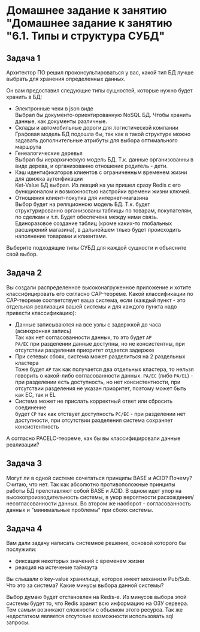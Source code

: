  
# Домашнее задание к занятию "Домашнее задание к занятию "6.1. Типы и структура СУБД"

## Задача 1  
Архитектор ПО решил проконсультироваться у вас, какой тип БД лучше выбрать для хранения определенных данных.  

Он вам предоставил следующие типы сущностей, которые нужно будет хранить в БД:  

- Электронные чеки в json виде  
Выбрал бы документо-ориентированную NoSQL БД. Чтобы хранить данные, как документы различные.
- Склады и автомобильные дороги для логистической компании  
Графовая модель БД подошла бы, так как в такой структуре можно задавать дополнительные атрибуты для выбора оптимального маршрута
- Генеалогические деревья  
Выбрал бы иерархическую модель БД. Т.к. данные организованны в виде дерева, и организованно отношение родитель - дети.
- Кэш идентификаторов клиентов с ограниченным временем жизни для движка аутенфикации  
Ket-Value БД выбрал. Из лекций на ум пришел сразу Redis с его функционалом и возможностью настройки времени жизни ключей.
- Отношения клиент-покупка для интернет-магазина  
Выбор будет на реляционною модель БД. Т.к. будет структурированно организованы таблицы по товарам, покупателям, по сделкам и т.п. Будет обеспечена между ними связь.
Единоразовое создание таблиц (кроме каких-то глобальных расширений магазина), в дальнейшем тлько будет происходить наполнение товарами и клиентами.

Выберите подходящие типы СУБД для каждой сущности и объясните свой выбор.


## Задача 2  
Вы создали распределенное высоконагруженное приложение и хотите классифицировать его согласно CAP-теореме. Какой классификации по CAP-теореме соответствует ваша система, если (каждый пункт - это отдельная реализация вашей системы и для каждого пункта надо привести классификацию):

- Данные записываются на все узлы с задержкой до часа (асинхронная запись)  
Так как нет согласованности данных, то это будет ```AP```  
```PA/EC``` при разделении данные доступны, но не консистентны, при отсутствии разделения приоритет отдается задержке  
- При сетевых сбоях, система может разделиться на 2 раздельных кластера  
Тоже будет ```AP``` так как получается два отдельных кластера, то нельзя говорить о какой-либо согласованности данных.
```PA/EC``` (либо ```PA/EL```) - при разделении есть доступность, но нет консистентности, при отсутствии разделения не указан приоритет, поэтому может быть как EC, так и EL
- Система может не прислать корректный ответ или сбросить соединение  
будет ```CP``` так как отствует доступность
```PC/EC``` - при разделении нет доступности, при отсутствии разделения система сохраняет консистентность
 
А согласно PACELC-теореме, как бы вы классифицировали данные реализации?

## Задача 3  
Могут ли в одной системе сочетаться принципы BASE и ACID? Почему?  
Считаю, что нет. Так как абсолютно противоположные принципы работы БД прелставляют собой BASE и ACID.
В одном идет упор на высокопроизводительность системы, в укор вероятности расхождения/несогласованности данных. Во втором же наоборот - согласованность данных и "минимальные проблемы" при сбоях системы.

## Задача 4  
Вам дали задачу написать системное решение, основой которого бы послужили:

- фиксация некоторых значений с временем жизни  
- реакция на истечение таймаута  
 
Вы слышали о key-value хранилище, которое имеет механизм Pub/Sub. Что это за система? Какие минусы выбора данной системы?  

Выбор думаю будет отстановлен на Redis-е. Из минусов выбора этой системы будет то, что Redis хранит всю информацию на ОЗУ сервера. Тем самым возникают сложности с объемом этого ресурса. Так же недостатком является отсутсвие возможности использовать sql запросы.




